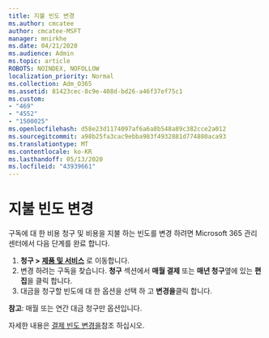 ```yaml
---
title: 지불 빈도 변경
ms.author: cmcatee
author: cmcatee-MSFT
manager: mnirkhe
ms.date: 04/21/2020
ms.audience: Admin
ms.topic: article
ROBOTS: NOINDEX, NOFOLLOW
localization_priority: Normal
ms.collection: Adm_O365
ms.assetid: 81423cec-8c9e-408d-bd26-a46f37ef75c1
ms.custom:
- "469"
- "4552"
- "1500025"
ms.openlocfilehash: d58e23d1174097af6a6a8b548a89c382cce2a012
ms.sourcegitcommit: a98b25fa3cac9ebba983f4932881d774880aca93
ms.translationtype: MT
ms.contentlocale: ko-KR
ms.lasthandoff: 05/13/2020
ms.locfileid: "43939661"
---
```

# <a name="change-how-often-you-pay"></a>지불 빈도 변경

구독에 대 한 비용 청구 및 비용을 지불 하는 빈도를 변경 하려면 Microsoft 365 관리 센터에서 다음 단계를 완료 합니다. 
1. **청구 > [제품 및 서비스](https://go.microsoft.com/fwlink/p/?linkid=842054)** 로 이동합니다.
2. 변경 하려는 구독을 찾습니다. **청구** 섹션에서 **매월 결제** 또는 **매년 청구**옆에 있는 **편집**을 클릭 합니다. 
3. 대금을 청구할 빈도에 대 한 옵션을 선택 하 고 **변경을**클릭 합니다.

**참고**: 매월 또는 연간 대금 청구만 옵션입니다.

자세한 내용은 [결제 빈도 변경을](https://docs.microsoft.com/microsoft-365/commerce/billing-and-payments/change-payment-frequency?view=o365-worldwide)참조 하십시오.
